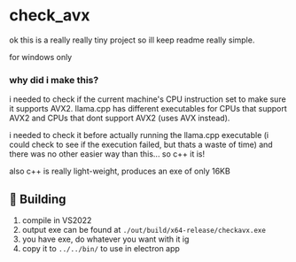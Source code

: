 # check_avx

ok this is a really really tiny project so ill keep readme really simple.

for windows only

### why did i make this?

i needed to check if the current machine's CPU instruction set to make sure it supports AVX2. llama.cpp has different executables for CPUs that support AVX2 and CPUs that dont support AVX2 (uses AVX instead).

i needed to check it before actually running the llama.cpp executable (i could check to see if the execution failed, but thats a waste of time) and there was no other easier way than this... so c++ it is!

also c++ is really light-weight, produces an exe of only 16KB

## 🔨 Building

1. compile in VS2022
2. output exe can be found at `./out/build/x64-release/checkavx.exe`
3. you have exe, do whatever you want with it ig
4. copy it to `../../bin/` to use in electron app
